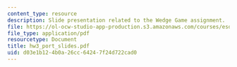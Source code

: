 ```yaml
---
content_type: resource
description: Slide presentation related to the Wedge Game assignment.
file: https://ol-ocw-studio-app-production.s3.amazonaws.com/courses/esd-10-introduction-to-technology-and-policy-fall-2006/d03e1b124b0a26cc64247f24d722cad0_hw3_port_slides.pdf
file_type: application/pdf
resourcetype: Document
title: hw3_port_slides.pdf
uid: d03e1b12-4b0a-26cc-6424-7f24d722cad0
---
```

